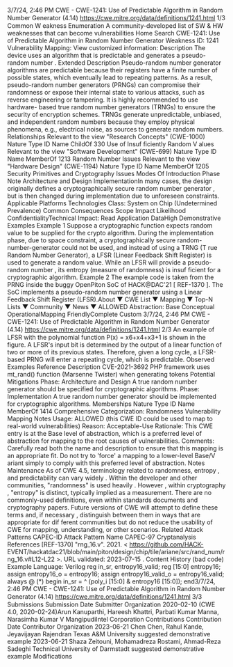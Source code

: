 3/7/24, 2:46 PM CWE - CWE-1241: Use of Predictable Algorithm in Random Number Generator (4.14)
https://cwe.mitre.org/data/deﬁnitions/1241.html 1/3
Common W eakness Enumeration
A community-developed list of SW & HW weaknesses that can become
vulnerabilities
Home Search
CWE-1241: Use of Predictable Algorithm in Random Number Generator
Weakness ID: 1241
Vulnerability Mapping: 
View customized information:
 Description
The device uses an algorithm that is predictable and generates a pseudo-random number .
 Extended Description
Pseudo-random number generator algorithms are predictable because their registers have a finite number of possible states, which
eventually lead to repeating patterns. As a result, pseudo-random number generators (PRNGs) can compromise their randomness or
expose their internal state to various attacks, such as reverse engineering or tampering. It is highly recommended to use hardware-
based true random number generators (TRNGs) to ensure the security of encryption schemes. TRNGs generate unpredictable,
unbiased, and independent random numbers because they employ physical phenomena, e.g., electrical noise, as sources to generate
random numbers.
 Relationships
 Relevant to the view "Research Concepts" (CWE-1000)
Nature Type ID Name
ChildOf 330 Use of Insuf ficiently Random V alues
 Relevant to the view "Software Development" (CWE-699)
Nature Type ID Name
MemberOf 1213 Random Number Issues
 Relevant to the view "Hardware Design" (CWE-1194)
Nature Type ID Name
MemberOf 1205 Security Primitives and Cryptography Issues
 Modes Of Introduction
Phase Note
Architecture and Design
ImplementationIn many cases, the design originally defines a cryptographically secure random number generator , but
is then changed during implementation due to unforeseen constraints.
 Applicable Platforms
Technologies
Class: System on Chip (Undetermined Prevalence)
 Common Consequences
Scope Impact Likelihood
ConfidentialityTechnical Impact: Read Application DataHigh
 Demonstrative Examples
Example 1
Suppose a cryptographic function expects random value to be supplied for the crypto algorithm.
During the implementation phase, due to space constraint, a cryptographically secure random-number-generator could not be used,
and instead of using a TRNG (T rue Random Number Generator), a LFSR (Linear Feedback Shift Register) is used to generate a
random value. While an LFSR will provide a pseudo-random number , its entropy (measure of randomness) is insuf ficient for a
cryptographic algorithm.
Example 2
The example code is taken from the PRNG inside the buggy OpenPiton SoC of HACK@DAC'21 [ REF-1370 ]. The SoC implements a
pseudo-random number generator using a Linear Feedback Shift Register (LFSR).About ▼ CWE List ▼ Mapping ▼ Top-N Lists ▼ Community ▼ News ▼
ALLOWED
Abstraction: Base
Conceptual OperationalMapping
FriendlyComplete Custom
3/7/24, 2:46 PM CWE - CWE-1241: Use of Predictable Algorithm in Random Number Generator (4.14)
https://cwe.mitre.org/data/deﬁnitions/1241.html 2/3
An example of LFSR with the polynomial function P(x) = x6+x4+x3+1 is shown in the figure.
A LFSR's input bit is determined by the output of a linear function of two or more of its previous states. Therefore, given a long cycle,
a LFSR-based PRNG will enter a repeating cycle, which is predictable.
 Observed Examples
Reference Description
CVE-2021-3692 PHP framework uses mt\_rand() function (Marsenne Twister) when generating tokens
 Potential Mitigations
Phase: Architecture and Design
A true random number generator should be specified for cryptographic algorithms.
Phase: Implementation
A true random number generator should be implemented for cryptographic algorithms.
 Memberships
Nature Type ID Name
MemberOf 1414 Comprehensive Categorization: Randomness
 Vulnerability Mapping Notes
Usage: ALLOWED (this CWE ID could be used to map to real-world vulnerabilities)
Reason: Acceptable-Use
Rationale:
This CWE entry is at the Base level of abstraction, which is a preferred level of abstraction for mapping to the root causes of
vulnerabilities.
Comments:
Carefully read both the name and description to ensure that this mapping is an appropriate fit. Do not try to 'force' a mapping to a
lower-level Base/V ariant simply to comply with this preferred level of abstraction.
 Notes
Maintenance
As of CWE 4.5, terminology related to randomness, entropy , and predictability can vary widely . Within the developer and other
communities, "randomness" is used heavily . However , within cryptography , "entropy" is distinct, typically implied as a measurement.
There are no commonly-used definitions, even within standards documents and cryptography papers. Future versions of CWE will
attempt to define these terms and, if necessary , distinguish between them in ways that are appropriate for dif ferent communities but
do not reduce the usability of CWE for mapping, understanding, or other scenarios.
 Related Attack Patterns
CAPEC-ID Attack Pattern Name
CAPEC-97 Cryptanalysis
 References
[REF-1370] "rng\_16.v". 2021. < https://github.com/HACK-
EVENT/hackatdac21/blob/main/piton/design/chip/tile/ariane/src/rand\_num/rng\_16.v#L12-L22 >. URL validated: 2023-07-15 .
 Content History
(bad code) Example Language: Verilog 
reg in\_sr, entropy16\_valid;
reg [15:0] entropy16;
assign entropy16\_o = entropy16;
assign entropy16\_valid\_o = entropy16\_valid;
always @ (\*)
begin
in\_sr = ^ (poly\_i [15:0] & entropy16 [15:0]);
end3/7/24, 2:46 PM CWE - CWE-1241: Use of Predictable Algorithm in Random Number Generator (4.14)
https://cwe.mitre.org/data/deﬁnitions/1241.html 3/3
 Submissions
Submission Date Submitter Organization
2020-02-10
(CWE 4.0, 2020-02-24)Arun Kanuparthi, Hareesh Khattri, Parbati Kumar Manna, Narasimha
Kumar V MangipudiIntel Corporation
 Contributions
Contribution Date Contributor Organization
2023-06-21 Chen Chen, Rahul Kande, Jeyavijayan Rajendran Texas A&M University
suggested demonstrative example
2023-06-21 Shaza Zeitouni, Mohamadreza Rostami, Ahmad-Reza Sadeghi Technical University of
Darmstadt
suggested demonstrative example
 Modifications